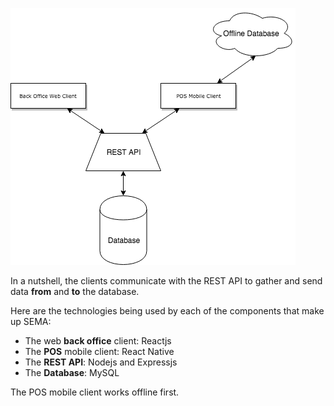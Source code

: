 ![SEMA Architecture Diagram][sema-architecture-diagram]

<!-- Images are referenced from here -->
[sema-architecture-diagram]: assets/images/sema-architecture-diagram.png

In a nutshell, the clients communicate with the REST API to gather and send data **from** and **to** the database.

Here are the technologies being used by each of the components that make up SEMA:

- The web **back office** client: Reactjs
- The **POS** mobile client: React Native
- The **REST API**: Nodejs and Expressjs
- The **Database**: MySQL

The POS mobile client works offline first.